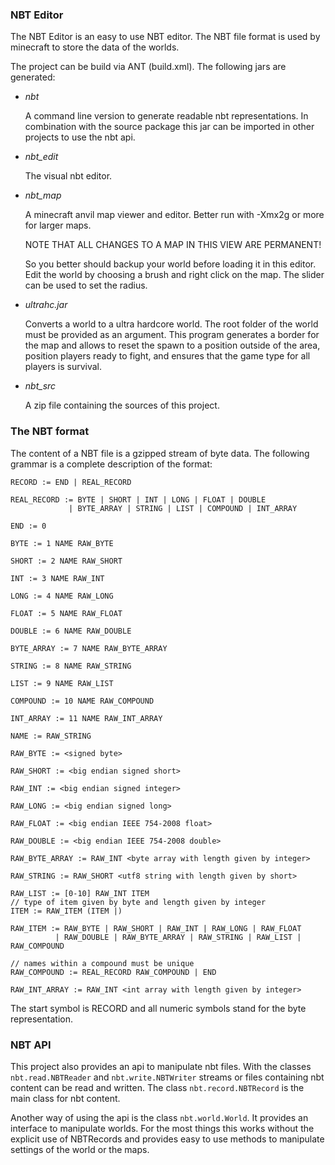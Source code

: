 ### NBT Editor

The NBT Editor is an easy to use NBT editor.
The NBT file format is used by minecraft to store
the data of the worlds.

The project can be build via ANT (build.xml).
The following jars are generated:

-   *nbt*

    A command line version to generate readable nbt representations.
    In combination with the source package this jar can be
    imported in other projects to use the nbt api.
  
-   *nbt_edit*

    The visual nbt editor.

-   *nbt_map*

    A minecraft anvil map viewer and editor.
    Better run with -Xmx2g or more for larger maps.
    
    NOTE THAT ALL CHANGES TO A MAP IN THIS VIEW ARE PERMANENT!
    
    So you better should backup your world before loading it
    in this editor. Edit the world by choosing a brush and
    right click on the map. The slider can be used to set the radius.

-   *ultrahc.jar*

    Converts a world to a ultra hardcore world. The root folder
    of the world must be provided as an argument. This program
    generates a border for the map and allows to reset the spawn
    to a position outside of the area, position players ready to fight,
    and ensures that the game type for all players is survival.

-   *nbt_src*

    A zip file containing the sources of this project.

### The NBT format

The content of a NBT file is a gzipped stream of
byte data. The following grammar is a complete
description of the format:

    RECORD := END | REAL_RECORD
    
    REAL_RECORD := BYTE | SHORT | INT | LONG | FLOAT | DOUBLE
                 | BYTE_ARRAY | STRING | LIST | COMPOUND | INT_ARRAY
    
    END := 0
    
    BYTE := 1 NAME RAW_BYTE
    
    SHORT := 2 NAME RAW_SHORT
    
    INT := 3 NAME RAW_INT
    
    LONG := 4 NAME RAW_LONG
    
    FLOAT := 5 NAME RAW_FLOAT
    
    DOUBLE := 6 NAME RAW_DOUBLE
    
    BYTE_ARRAY := 7 NAME RAW_BYTE_ARRAY
    
    STRING := 8 NAME RAW_STRING
    
    LIST := 9 NAME RAW_LIST
    
    COMPOUND := 10 NAME RAW_COMPOUND
    
    INT_ARRAY := 11 NAME RAW_INT_ARRAY
    
    NAME := RAW_STRING
    
    RAW_BYTE := <signed byte>
    
    RAW_SHORT := <big endian signed short>
    
    RAW_INT := <big endian signed integer>
    
    RAW_LONG := <big endian signed long>
    
    RAW_FLOAT := <big endian IEEE 754-2008 float>
    
    RAW_DOUBLE := <big endian IEEE 754-2008 double>
    
    RAW_BYTE_ARRAY := RAW_INT <byte array with length given by integer>
    
    RAW_STRING := RAW_SHORT <utf8 string with length given by short>
    
    RAW_LIST := [0-10] RAW_INT ITEM
    // type of item given by byte and length given by integer
    ITEM := RAW_ITEM (ITEM |)
    
    RAW_ITEM := RAW_BYTE | RAW_SHORT | RAW_INT | RAW_LONG | RAW_FLOAT
              | RAW_DOUBLE | RAW_BYTE_ARRAY | RAW_STRING | RAW_LIST | RAW_COMPOUND
    
    // names within a compound must be unique
    RAW_COMPOUND := REAL_RECORD RAW_COMPOUND | END
    
    RAW_INT_ARRAY := RAW_INT <int array with length given by integer>

The start symbol is RECORD and all numeric symbols stand for
the byte representation.

### NBT API

This project also provides an api to manipulate nbt files.
With the classes `nbt.read.NBTReader` and `nbt.write.NBTWriter`
streams or files containing nbt content can be read and written.
The class `nbt.record.NBTRecord` is the main class for nbt content.

Another way of using the api is the class `nbt.world.World`. It
provides an interface to manipulate worlds. For the most things
this works without the explicit use of NBTRecords and provides easy
to use methods to manipulate settings of the world or the maps.
